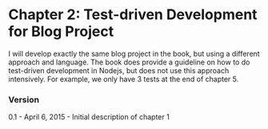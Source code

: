 Chapter 2: Test-driven Development for Blog Project
===================================================

I will develop exactly the same blog project in the book, but using a different approach and language. The book does provide a guideline on how to do test-driven development in Nodejs, but does not use this approach intensively. For example, we only have 3 tests at the end of chapter 5. 

### Version

0.1 - April 6, 2015 - Initial description of chapter 1